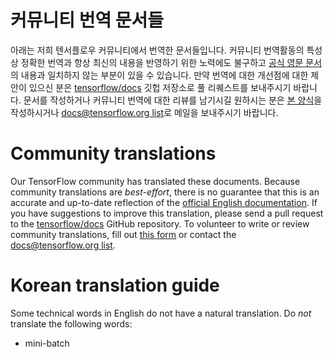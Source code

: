 # 커뮤니티 번역 문서들

아래는 저희 텐서플로우 커뮤니티에서 번역한 문서들입니다. 커뮤니티 번역활동의 특성상 정확한 번역과 항상 최신의 내용을 반영하기 위한 노력에도
불구하고 [공식 영문 문서](https://www.tensorflow.org/?hl=en)의 내용과 일치하지 않는 부분이 있을 수 있습니다.
만약 번역에 대한 개선점에 대한 제안이 있으신 분은
[tensorflow/docs](https://github.com/tensorflow/docs) 깃헙 저장소로 풀 리퀘스트를 보내주시기 바랍니다.
문서를 작성하거나 커뮤니티 번역에 대한 리뷰를 남기시길 원하시는 분은 [본 양식](https://bit.ly/tf-translate)을
작성하시거나
[docs@tensorflow.org list](https://groups.google.com/a/tensorflow.org/forum/#!forum/docs)로
메일을 보내주시기 바랍니다.

# Community translations

Our TensorFlow community has translated these documents. Because community
translations are *best-effort*, there is no guarantee that this is an accurate
and up-to-date reflection of the
[official English documentation](https://www.tensorflow.org/?hl=en). If you have
suggestions to improve this translation, please send a pull request to the
[tensorflow/docs](https://github.com/tensorflow/docs) GitHub repository. To
volunteer to write or review community translations, fill out
[this form](https://bit.ly/tf-translate) or contact the
[docs@tensorflow.org list](https://groups.google.com/a/tensorflow.org/forum/#!forum/docs).

# Korean translation guide

Some technical words in English do not have a natural translation. Do *not*
translate the following words:

*   mini-batch
